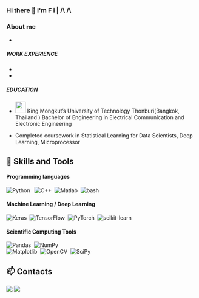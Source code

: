 ### Hi there 👋 I'm F i | /\ /\

### About me

*

##### WORK EXPERIENCE

-
-

##### EDUCATION

* <img src="https://www.kmutt.ac.th/wp-content/uploads/2020/09/KMUTT_CI_Semi_Logo-normal-full-1061x1200.png" width="27" height="30"> King Mongkut’s University of Technology Thonburi(Bangkok, Thailand ) Bachelor of Engineering in Electrical Communication and Electronic Engineering

* Completed coursework in Statistical Learning for Data Scientists, Deep Learning, Microprocessor

## 🌱 Skills and Tools

#### Programming languages

![Python](https://img.shields.io/badge/python-3670A0?style=flat-square&logo=python&logoColor=ffdd54) &nbsp;
![C++](https://img.shields.io/badge/C%2B%2B-00599C?style=flat-square&logo=c%2B%2B&logoColor=white)&nbsp;
![Matlab](https://img.shields.io/badge/Matlab-00249C?style=flat-square&logo=matlab&logoColor=white)&nbsp;
![bash](https://img.shields.io/badge/-Bash-05122A?style=flat-square&logo=gnubash)&nbsp;

#### Machine Learning / Deep Learning

![Keras](https://img.shields.io/badge/Keras-%23D00000.svg?style=flat-square&logo=Keras)&nbsp;
![TensorFlow](https://img.shields.io/badge/TensorFlow-%23FF6F00.svg?style=flat-square&logo=TensorFlow&logoColor=white)&nbsp;
![PyTorch](https://img.shields.io/badge/PyTorch-%23EE4C2C.svg?style=flat-square&logo=PyTorch&logoColor=white)&nbsp;
![scikit-learn](https://img.shields.io/badge/scikit--learn-%23F7931E.svg?style=flat-square&logoColor=white)&nbsp;

#### Scientific Computing Tools

![Pandas](https://img.shields.io/badge/pandas-%23150458.svg?style=flat-square&logo=pandas&logoColor=white)&nbsp;
![NumPy](https://img.shields.io/badge/numpy-%23013243.svg?style=flat-square&logo=numpy&logoColor=white)&nbsp;  
![Matplotlib](https://img.shields.io/badge/Matplotlib-%23d9ead3.svg?style=flat-square&logo=Matplotlib&logoColor=black)&nbsp;
![OpenCV](https://img.shields.io/badge/opencv-%23white.svg?style=flat-square&logo=opencv&logoColor=white)&nbsp;
![SciPy](https://img.shields.io/badge/SciPy-%230C55A5.svg?style=flat-square&logo=SciPy&logoColor=%white)&nbsp;

## 📫 Contacts

 [<img src="https://img.shields.io/badge/Gmail-D14836?style=for-the-badge&logo=gmail&logoColor=white">](mailto:keerathap@gmail.com)
 [<img src="https://img.shields.io/badge/linkedin-%230077B5.svg?style=for-the-badge&logo=linkedin&logoColor=white">](https://www.linkedin.com/in/keerathap-ploysri?lipi=urn%3Ali%3Apage%3Ad_flagship3_profile_view_base_contact_details%3B2GYSsHKoQomwQZVrxSNveA%3D%3D)

<!--
**FiLM-Keerathap/FiLM-Keerathap** is a ✨ _special_ ✨ repository because its `README.md` (this file) appears on your GitHub profile.

Here are some ideas to get you started:

- 🔭 I’m currently working on ...
- 🌱 I’m currently learning ...
- 👯 I’m looking to collaborate on ...
- 🤔 I’m looking for help with ...
- 💬 Ask me about ...
- 📫 How to reach me: ...
- 😄 Pronouns: ...
- ⚡ Fun fact: ...
-->
